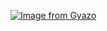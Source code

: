 [![Image from Gyazo](https://i.gyazo.com/1543079a155d8ea0bf8ec59869a20cc4.jpg)](https://gyazo.com/1543079a155d8ea0bf8ec59869a20cc4)
